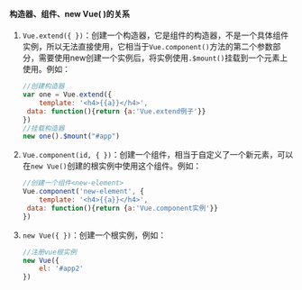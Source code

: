 #### 构造器、组件、new Vue( )的关系

1. ```Vue.extend({ })```：创建一个构造器，它是组件的构造器，不是一个具体组件实例，所以无法直接使用，它相当于```Vue.component()```方法的第二个参数部分，需要使用new创建一个实例后，将实例使用```.$mount()```挂载到一个元素上使用。例如：

   ```javascript
   //创建构造器
   var one = Vue.extend({
       template: '<h4>{{a}}</h4>',
   	data: function(){return {a:'Vue.extend例子'}}
   })
   //挂载构造器
   new one().$mount("#app")
   ```

2. ```Vue.component(id, { })```：创建一个组件，相当于自定义了一个新元素，可以在```new Vue()```创建的根实例中使用这个组件。例如：

   ```javascript
   //创建一个组件<new-element>
   Vue.component('new-element', {
       template: '<h4>{{a}}</h4>',
   	data: function(){return {a:'Vue.component实例'}}
   })
   ```

3. ```new Vue({ })```：创建一个根实例，例如：

   ```javascript
   //注册vue根实例
   new Vue({
       el: '#app2'
   })
   ```

   